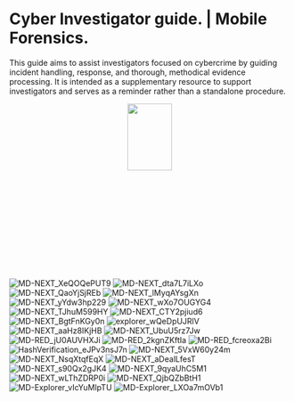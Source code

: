 # Cyber Investigator guide. | Mobile Forensics.
This guide aims to assist investigators focused on cybercrime by guiding incident handling, response, and thorough, methodical evidence processing. It is intended as a supplementary resource to support investigators and serves as a reminder rather than a standalone procedure.

<div align="center">
    <img src="https://github.com/user-attachments/assets/ca2cff81-b592-4f4e-b8ff-e6a9d9b54f03" style="width: 40%; max-width: 300; max-height: 300;">
</div>

![MD-NEXT_XeQOQePUT9](https://github.com/user-attachments/assets/772ac8ac-d22d-4a5c-9a92-20c18fc87f76)
![MD-NEXT_dta7L7iLXo](https://github.com/user-attachments/assets/eee69315-22df-4a9a-909f-49a6cb92874d)
![MD-NEXT_QaoYjSjREb](https://github.com/user-attachments/assets/a7f4f738-4c47-46ba-aca4-c73fbffb945c)
![MD-NEXT_lMyqAYsgXn](https://github.com/user-attachments/assets/a3634f8b-0769-48f0-afea-5bd85a4b5324)
![MD-NEXT_yYdw3hp229](https://github.com/user-attachments/assets/47b8b825-5620-466d-86bb-c9dea23f6db9)
![MD-NEXT_wXo7OUGYG4](https://github.com/user-attachments/assets/845776b1-6129-4931-a551-9ecd8eb32b28)
![MD-NEXT_TJhuM599HY](https://github.com/user-attachments/assets/1f302ff3-a036-4497-ab9e-253c58b1565a)
![MD-NEXT_CTY2pjiud6](https://github.com/user-attachments/assets/24f1b1c7-8f6a-4b1f-8384-40efad7491be)
![MD-NEXT_BgtFnKGy0n](https://github.com/user-attachments/assets/04fedd1f-2091-4d0f-b4b9-86a92331412b)
![explorer_wQeDpUJRlV](https://github.com/user-attachments/assets/8a15a6fc-09e0-4d3c-abe9-5a7a42d67bd1)
![MD-NEXT_aaHz8IKjHB](https://github.com/user-attachments/assets/30902c46-a99d-4d09-9c88-d6ff57e354d2)
![MD-NEXT_UbuU5rz7Jw](https://github.com/user-attachments/assets/7fdc507c-92b5-476d-9747-1083c61e0059)
![MD-RED_jU0AUVHXJi](https://github.com/user-attachments/assets/150f443f-df30-475f-84e9-fdecafa77903)
![MD-RED_2kgnZKftIa](https://github.com/user-attachments/assets/29768eba-03b5-4950-ae6e-2aa9a05b0b6f)
![MD-RED_fcreoxa2Bi](https://github.com/user-attachments/assets/53f3082e-886c-4273-b64a-c0bb385de947)
![HashVerification_eJPv3nsJ7n](https://github.com/user-attachments/assets/bb124add-4aaf-494a-b6ca-5ace84af78f9)
![MD-NEXT_5VxW60y24m](https://github.com/user-attachments/assets/2a46415b-71ef-4527-9072-fea783c564cd)
![MD-NEXT_NsqXtqfEqX](https://github.com/user-attachments/assets/9ac6a0a2-99aa-4919-82eb-233f62ad05cf)
![MD-NEXT_aDealLfesT](https://github.com/user-attachments/assets/596d9009-4113-4d3f-83b8-c9513edc0933)
![MD-NEXT_s90Qx2gJK4](https://github.com/user-attachments/assets/e2489a24-b42c-4587-9ed9-68a0820f442d)
![MD-NEXT_9qyaUhC5M1](https://github.com/user-attachments/assets/3dbe707e-26f3-4519-89c1-223cd9717107)
![MD-NEXT_wLThZDRP0i](https://github.com/user-attachments/assets/e4a087e8-aca3-47ab-a32a-fb03026da3ef)
![MD-NEXT_QjbQZbBtH1](https://github.com/user-attachments/assets/72f4c79d-8d61-4c36-a430-99302f1e83c0)
![MD-Explorer_vIcYuMlpTU](https://github.com/user-attachments/assets/6efa8967-9df7-46df-9f07-bf76d693fb11)
![MD-Explorer_LXOa7mOVb1](https://github.com/user-attachments/assets/8cb0c69b-6476-4439-af70-f21190c40eac)
